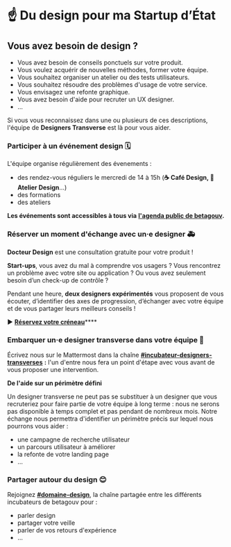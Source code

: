 # ☝️ Du design pour ma Startup d’État

## Vous avez besoin de design ?

* Vous avez besoin de conseils ponctuels sur votre produit.
* Vous voulez acquérir de nouvelles méthodes, former votre équipe.
* Vous souhaitez organiser un atelier ou des tests utilisateurs.
* Vous souhaitez résoudre des problèmes d'usage de votre service. 
* Vous envisagez une refonte graphique.
* Vous avez besoin d'aide pour recruter un UX designer.
* ...

Si vous vous reconnaissez dans une ou plusieurs de ces descriptions, l'équipe de **Designers Transverse** est là pour vous aider.

### Participer à un événement design 🗓

L'équipe organise régulièrement des évenements : 

* des rendez-vous réguliers le mercredi de 14 à 15h \(**☕ Café Design, 💎 Atelier Design**...\)
* des formations
* des ateliers

**Les événements sont accessibles à tous via** [**l'agenda public de betagouv**](https://calendar.google.com/calendar/embed?src=0ieonqap1r5jeal5ugeuhoovlg%40group.calendar.google.com&ctz=Europe%2FParis)**.**

### Réserver un moment d'échange avec un·e designer 🚑

**Docteur Design** est une consultation gratuite pour votre produit !

**Start-ups**, vous avez du mal à comprendre vos usagers ? Vous rencontrez un problème avec votre site ou application ? Ou vous avez seulement besoin d’un check-up de contrôle ?

Pendant une heure, **deux designers expérimentés** vous proposent de vous écouter, d’identifier des axes de progression, d’échanger avec votre équipe et de vous partager leurs meilleurs conseils ! 

▶️ [**Réservez votre créneau**](https://airtable.com/shrhbALSi4MptguEA)\*\*\*\*

### Embarquer un·e designer transverse dans votre équipe 👋

Écrivez nous sur le Mattermost dans la chaîne [**\#incubateur-designers-transverses**](https://mattermost.incubateur.net/betagouv/channels/incubateur-team-designers-transverses) **:** l'un d'entre nous fera un point d'étape avec vous avant de vous proposer une intervention.

**De l'aide sur un périmètre défini**

Un designer transverse ne peut pas se substituer à un designer que vous recruteriez pour faire partie de votre équipe à long terme : nous ne serons pas disponible à temps complet et pas pendant de nombreux mois. Notre échange nous permettra d'identifier un périmètre précis sur lequel nous pourrons vous aider : 

* une campagne de recherche utilisateur
* un parcours utilisateur à améliorer
* la refonte de votre landing page
* ...

### Partager autour du design 😊

Rejoignez [**\#domaine-design**](https://mattermost.incubateur.net/betagouv/channels/domaine-design), la chaîne partagée entre les différents incubateurs de betagouv pour :

* parler design 
* partager votre veille 
* parler de vos retours d'expérience
* ...

